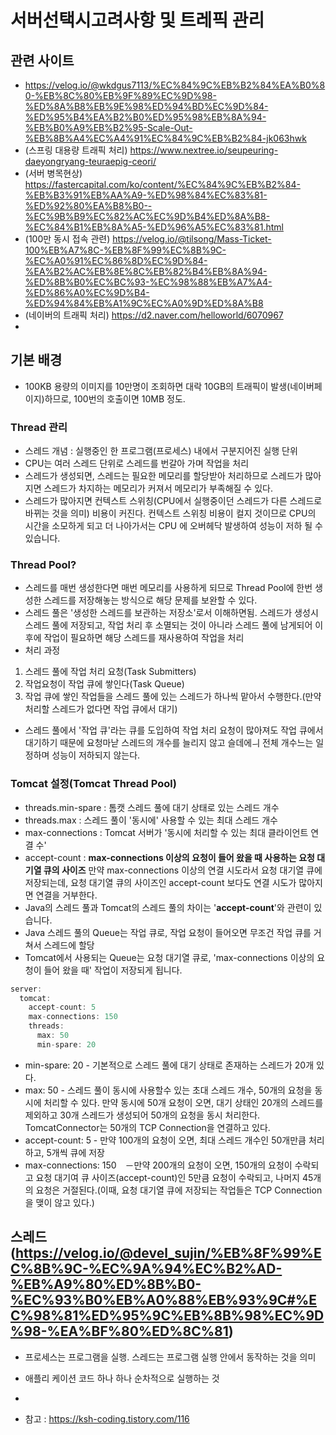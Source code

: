 # 서버선택시고려사항 및 트레픽 관리

## 관련 사이트
- https://velog.io/@wkdgus7113/%EC%84%9C%EB%B2%84%EA%B0%80-%EB%8C%80%EB%9F%89%EC%9D%98-%ED%8A%B8%EB%9E%98%ED%94%BD%EC%9D%84-%ED%95%B4%EA%B2%B0%ED%95%98%EB%8A%94-%EB%B0%A9%EB%B2%95-Scale-Out-%EB%8B%A4%EC%A4%91%EC%84%9C%EB%B2%84-jk063hwk
- (스프링 대용량 트래픽 처리) https://www.nextree.io/seupeuring-daeyongryang-teuraepig-ceori/
- (서버 병목현상) https://fastercapital.com/ko/content/%EC%84%9C%EB%B2%84-%EB%B3%91%EB%AA%A9-%ED%98%84%EC%83%81-%ED%92%80%EA%B8%B0--%EC%9B%B9%EC%82%AC%EC%9D%B4%ED%8A%B8-%EC%84%B1%EB%8A%A5-%ED%96%A5%EC%83%81.html
- (100만 동시 접속 관련) https://velog.io/@tilsong/Mass-Ticket-100%EB%A7%8C-%EB%8F%99%EC%8B%9C-%EC%A0%91%EC%86%8D%EC%9D%84-%EA%B2%AC%EB%8E%8C%EB%82%B4%EB%8A%94-%ED%8B%B0%EC%BC%93-%EC%98%88%EB%A7%A4-%ED%86%A0%EC%9D%B4-%ED%94%84%EB%A1%9C%EC%A0%9D%ED%8A%B8
- (네이버의 트래픽 처리) https://d2.naver.com/helloworld/6070967
- 

## 기본 배경
- 100KB 용량의 이미지를 10만명이 조회하면 대락 10GB의 트래픽이 발생(네이버페이지)하므로, 100번의 호출이면 10MB 정도.

### Thread 관리
- 스레드 개념 : 실행중인 한 프로그램(프로세스) 내에서 구분지어진 실행 단위
- CPU는 여러 스레드 단위로 스레드를 번갈아 가며 작업을 처리
- 스레드가 생성되면, 스레드는 필요한 메모리를 할당받아 처리하므로 스레드가 많아지면 스레드가 차지하는 메모리가 커져서 메모리가 부족해질 수 있다.
- 스레드가 많아지면 컨텍스트 스위칭(CPU에서 실행중이던 스레드가 다른 스레드로 바뀌는 것을 의미) 비용이 커진다. 컨텍스트 스위칭 비용이 컬지 것이므로 CPU의 시간을 소모하게 되고 더 나아가서는 CPU 에 오버헤닥 발생하여 성능이 저하 될 수 있습니다.

### Thread Pool?
- 스레드를 매번 생성한다면 매번 메모리를 사용하게 되므로 Thread Pool에 한번 생성한 스레드를 저장해놓는 방식으로 해당 문제를 보완할 수 있다.
- 스레드 풀은 '생성한 스레드를 보관하는 저장소'로서 이해하면됨. 스레드가 생성시 스레드 풀에 저장되고, 작업 처리 후 소멸되는 것이 아니라 스레드 풀에 남게되어 이후에 작업이 필요하면 해당 스레드를 재사용하여 작업을 처리
- 처리 과정
 1. 스레드 풀에 작업 처리 요청(Task Submitters)
 2. 작업요청이 작업 큐에 쌓인다(Task Queue)
 3. 작업 큐에 쌓인 작업들을 스레드 풀에 있는 스레드가 하나씩 맡아서 수행한다.(만약 처리할 스레드가 없다면 작업 큐에서 대기)
- 스레드 풀에서 '작업 큐'라는 큐를 도입하여 작업 처리 요청이 많아져도 작업 큐에서 대기하기 때문에 요청마낟 스레드의 개수를 늘리지 않고 슬데에ㅢ 전체 개수느는 일정하며 성능이 저하되지 않는다.

### Tomcat 설정(Tomcat Thread Pool)

- threads.min-spare : 톰캣 스레드 풀에 대기 상태로 있는 스레드 개수
- threads.max : 스레드 풀이 '동시에' 사용할 수 있는 최대 스레드 개수
- max-connections : Tomcat 서버가 '동시에 처리할 수 있는 최대 클라이언트 연결 수'
- accept-count : **max-connections 이상의 요청이 들어 왔을 때 사용하는 요청 대기열 큐의 사이즈** 만약 max-connections 이상의 연결 시도라서 요청 대기열 큐에 저장되는데, 요청 대기열 큐의 사이즈인 accept-count 보다도 연결 시도가 많아지면 연결을 거부한다.
- Java의 스레드 풀과 Tomcat의 스레드 풀의 차이는 '**accept-count**'와 관련이 있습니다.
- Java 스레드 풀의 Queue는 작업 큐로, 작업 요청이 들어오면 무조건 작업 큐를 거쳐서 스레드에 할당
- Tomcat에서 사용되는 Queue는 요청 대기열 큐로, 'max-connections 이상의 요청이 들어 왔을 때' 작업이 저장되게 됩니다.

```java
server:
  tomcat:
    accept-count: 5
    max-connections: 150
    threads:
      max: 50
      min-spare: 20

```
- min-spare: 20 - 기본적으로 스레드 풀에 대기 상태로 존재하는 스레드가 20개 있다.
- max: 50 - 스레드 풀이 동시에 사용할수 있는 초대 스레드 개수, 50개의 요청을 동시에 처리할 수 있다.
  만약 동시에 50개 요청이 오면, 대기 상태인 20개의 스레드를 제외하고 30개 스레드가 생성되어 50개의 요청을 동시 처리한다.
  TomcatConnector는 50개의 TCP Connection을 연결하고 있다.
- accept-count: 5 - 만약 100개의 요청이 오면, 최대 스레드 개수인 50개만큼 처리하고, 5개씩 큐에 저장
- max-connections: 150　－만약 200개의 요청이 오면, 150개의 요청이 수락되고 요청 대기여 큐 사이즈(accept-count)인 5만큼 요청이 수락되고, 나머지 45개의 요청은 거절된다.(이때, 요청 대기열 큐에 저장되는 작업들은 TCP Connection을 맺이 않고 있다.)

  
## 스레드 (https://velog.io/@devel_sujin/%EB%8F%99%EC%8B%9C-%EC%9A%94%EC%B2%AD-%EB%A9%80%ED%8B%B0-%EC%93%B0%EB%A0%88%EB%93%9C#%EC%98%81%ED%95%9C%EB%8B%98%EC%9D%98-%EA%BF%80%ED%8C%81)
- 프로세스는 프로그램을 실행. 스레드는 프로그램 실행 안에서 동작하는 것을 의미
- 애플리 케이션 코드 하나 하나 순차적으로 실행하는 것
- 



- 참고 : https://ksh-coding.tistory.com/116
